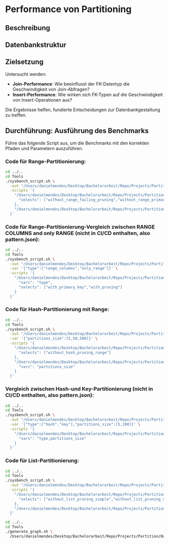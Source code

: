# Performance von Partitioning
## Beschreibung

## Datenbankstruktur

## Zielsetzung
Untersucht werden:
- **Join-Performance**: Wie beeinflusst der FK-Datentyp die Geschwindigkeit von Join-Abfragen?
- **Insert-Performance**: Wie wirken sich FK-Typen auf die Geschwindigkeit von Insert-Operationen aus?

Die Ergebnisse helfen, fundierte Entscheidungen zur Datenbankgestaltung zu treffen.

## Durchführung: Ausführung des Benchmarks

Führe das folgende Script aus, um die Benchmarks mit den korrekten Pfaden und Parametern auszuführen.

### Code für Range-Partitionierung:
```bash
cd ../..
cd Tools
./sysbench_script.sh \
  -out "/Users/danielmendes/Desktop/Bachelorarbeit/Repo/Projects/Partition/Output" \
  -scripts '{
    "/Users/danielmendes/Desktop/Bachelorarbeit/Repo/Projects/Partition/Scripts/without_partitioning": {
      "selects": ["without_range_failing_pruning","without_range_primary_key"]
    },
    "/Users/danielmendes/Desktop/Bachelorarbeit/Repo/Projects/Partition/Scripts/range_partitioning": {}
  }'
```

### Code für Range-Partitionierung-Vergleich zwischen RANGE COLUMNS and only RANGE (nicht in CI/CD enthalten, also pattern.json):
```bash
cd ../..
cd Tools
./sysbench_script.sh \
  -out "/Users/danielmendes/Desktop/Bachelorarbeit/Repo/Projects/Partition/Output" \
  -var '{"type":["range_columns","only_range"]}' \
  -scripts '{
    "/Users/danielmendes/Desktop/Bachelorarbeit/Repo/Projects/Partition/Scripts/range_partitioning": {
      "vars": "type",
      "selects": ["with_primary_key","with_pruning"]
    }
  }'
```

### Code für Hash-Partitionierung mit Range:
```bash
cd ../..
cd Tools
./sysbench_script.sh \
  -out "/Users/danielmendes/Desktop/Bachelorarbeit/Repo/Projects/Partition/Output" \
  -var '{"partitions_size":[5,50,500]}' \
  -scripts '{
    "/Users/danielmendes/Desktop/Bachelorarbeit/Repo/Projects/Partition/Scripts/without_partitioning": {
      "selects": ["without_hash_pruning_range"]
    },
    "/Users/danielmendes/Desktop/Bachelorarbeit/Repo/Projects/Partition/Scripts/hash_partitioning": {
      "vars": "partitions_size"
    }
  }'
```

### Vergleich zwischen Hash-und Key-Partitionierung (nicht in CI/CD enthalten, also pattern.json):
```bash
cd ../..
cd Tools
./sysbench_script.sh \
  -out "/Users/danielmendes/Desktop/Bachelorarbeit/Repo/Projects/Partition/Output" \
  -var '{"type":["hash","key"],"partitions_size":[5,100]}' \
  -scripts '{
    "/Users/danielmendes/Desktop/Bachelorarbeit/Repo/Projects/Partition/Scripts/hash_partitioning": {
      "vars": "type,partitions_size"
    }
  }'
```

### Code für List-Partitionierung:
```bash
cd ../..
cd Tools
./sysbench_script.sh \
  -out "/Users/danielmendes/Desktop/Bachelorarbeit/Repo/Projects/Partition/Output" \
  -scripts '{
    "/Users/danielmendes/Desktop/Bachelorarbeit/Repo/Projects/Partition/Scripts/without_partitioning": {
      "selects": ["without_list_pruning_simple","without_list_pruning_multiple"]
    },
    "/Users/danielmendes/Desktop/Bachelorarbeit/Repo/Projects/Partition/Scripts/list_partitioning": {}
  }'
```

```bash
cd ../..
cd Tools
./generate_graph.sh \
  /Users/danielmendes/Desktop/Bachelorarbeit/Repo/Projects/Partition/Output
```